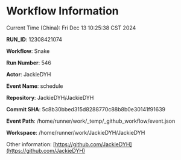 # Workflow Information

Current Time (China): Fri Dec 13 10:25:38 CST 2024  

**RUN_ID**: 12308421074  

**Workflow**: Snake  

**Run Number**: 546  

**Actor**: JackieDYH  

**Event Name**: schedule  

**Repository**: JackieDYH/JackieDYH  

**Commit SHA**: 5c8b30bbed315d8288770c88b8b0e30141f91639  

**Event Path**: /home/runner/work/_temp/_github_workflow/event.json  

**Workspace**: /home/runner/work/JackieDYH/JackieDYH  

Other information: [https://github.com/JackieDYH](https://github.com/JackieDYH)
